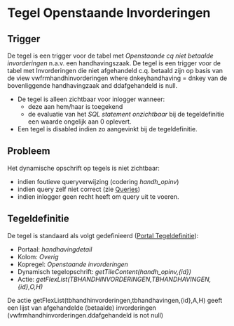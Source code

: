 # Tegel Openstaande Invorderingen

## Trigger

De tegel is een trigger voor de tabel met *Openstaande cq niet betaalde invorderingen* n.a.v. een handhavingszaak. De tegel is een trigger voor de tabel met Invorderingen die niet afgehandeld c.q. betaald zijn op basis van de view vwfrmhandhinvorderingen where dnkeyhandhaving = dnkey van de bovenliggende handhavingzaak and ddafgehandeld is null.

  - De tegel is alleen zichtbaar voor inlogger wanneer:
    - deze aan hem/haar is toegekend
    - de evaluatie van het *SQL statement onzichtbaar* bij de tegeldefinitie een waarde ongelijk aan 0 oplevert.
  - Een tegel is disabled indien zo aangevinkt bij de tegeldefinitie.

## Probleem

Het dynamische opschrift op tegels is niet zichtbaar:

  - indien foutieve queryverwijzing (codering *handh_opinv*)
  - indien query zelf niet correct (zie [Queries](../../../instellen_inrichten/queries.md))
  - indien inlogger geen recht heeft om query uit te voeren.

## Tegeldefinitie

De tegel is standaard als volgt gedefinieerd ([Portal Tegeldefinitie](../../../instellen_inrichten/portaldefinitie/portal_tegel.md)):

  - Portaal: *handhavingdetail*
  - Kolom: *Overig*
  - Kopregel: *Openstaande invorderingen*
  - Dynamisch tegelopschrift: *getTileContent(handh_opinv,{id})*
  - Actie: *getFlexList(TBHANDHINVORDERINGEN,TBHANDHAVINGEN,{id},O,H)*

De actie getFlexList(tbhandhinvorderingen,tbhandhavingen,{id},A,H) geeft een lijst van afgehandelde (betaalde)  invorderingen (vwfrmhandhinvorderingen.ddafgehandeld is not null)

